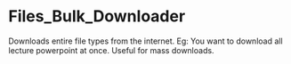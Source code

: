 # Files_Bulk_Downloader
Downloads entire file types from the internet. Eg: You want to download all lecture powerpoint at once. Useful for mass downloads.
